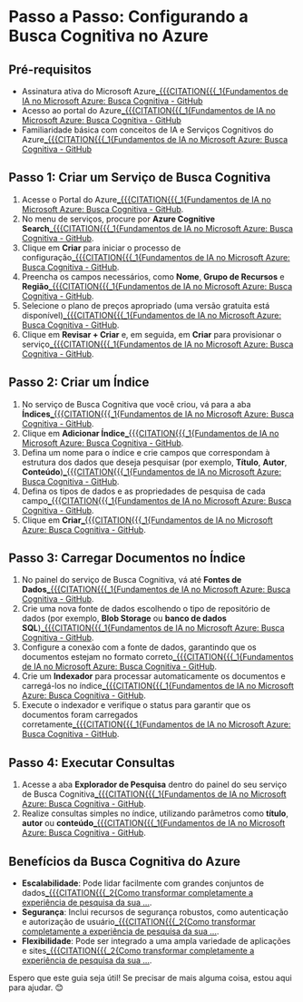 # Passo a Passo: Configurando a Busca Cognitiva no Azure

## Pré-requisitos
- Assinatura ativa do Microsoft Azure[_{{{CITATION{{{_1{Fundamentos de IA no Microsoft Azure: Busca Cognitiva - GitHub](https://github.com/mperaltarj/Fundamentos-de-IA-no-Microsoft-Azure-Busca-Cognitiva)
- Acesso ao portal do Azure[_{{{CITATION{{{_1{Fundamentos de IA no Microsoft Azure: Busca Cognitiva - GitHub](https://github.com/mperaltarj/Fundamentos-de-IA-no-Microsoft-Azure-Busca-Cognitiva)
- Familiaridade básica com conceitos de IA e Serviços Cognitivos do Azure[_{{{CITATION{{{_1{Fundamentos de IA no Microsoft Azure: Busca Cognitiva - GitHub](https://github.com/mperaltarj/Fundamentos-de-IA-no-Microsoft-Azure-Busca-Cognitiva)

## Passo 1: Criar um Serviço de Busca Cognitiva
1. Acesse o Portal do Azure[_{{{CITATION{{{_1{Fundamentos de IA no Microsoft Azure: Busca Cognitiva - GitHub](https://github.com/mperaltarj/Fundamentos-de-IA-no-Microsoft-Azure-Busca-Cognitiva).
2. No menu de serviços, procure por **Azure Cognitive Search**[_{{{CITATION{{{_1{Fundamentos de IA no Microsoft Azure: Busca Cognitiva - GitHub](https://github.com/mperaltarj/Fundamentos-de-IA-no-Microsoft-Azure-Busca-Cognitiva).
3. Clique em **Criar** para iniciar o processo de configuração[_{{{CITATION{{{_1{Fundamentos de IA no Microsoft Azure: Busca Cognitiva - GitHub](https://github.com/mperaltarj/Fundamentos-de-IA-no-Microsoft-Azure-Busca-Cognitiva).
4. Preencha os campos necessários, como **Nome**, **Grupo de Recursos** e **Região**[_{{{CITATION{{{_1{Fundamentos de IA no Microsoft Azure: Busca Cognitiva - GitHub](https://github.com/mperaltarj/Fundamentos-de-IA-no-Microsoft-Azure-Busca-Cognitiva).
5. Selecione o plano de preços apropriado (uma versão gratuita está disponível)[_{{{CITATION{{{_1{Fundamentos de IA no Microsoft Azure: Busca Cognitiva - GitHub](https://github.com/mperaltarj/Fundamentos-de-IA-no-Microsoft-Azure-Busca-Cognitiva).
6. Clique em **Revisar + Criar** e, em seguida, em **Criar** para provisionar o serviço[_{{{CITATION{{{_1{Fundamentos de IA no Microsoft Azure: Busca Cognitiva - GitHub](https://github.com/mperaltarj/Fundamentos-de-IA-no-Microsoft-Azure-Busca-Cognitiva).

## Passo 2: Criar um Índice
1. No serviço de Busca Cognitiva que você criou, vá para a aba **Índices**[_{{{CITATION{{{_1{Fundamentos de IA no Microsoft Azure: Busca Cognitiva - GitHub](https://github.com/mperaltarj/Fundamentos-de-IA-no-Microsoft-Azure-Busca-Cognitiva).
2. Clique em **Adicionar Índice**[_{{{CITATION{{{_1{Fundamentos de IA no Microsoft Azure: Busca Cognitiva - GitHub](https://github.com/mperaltarj/Fundamentos-de-IA-no-Microsoft-Azure-Busca-Cognitiva).
3. Defina um nome para o índice e crie campos que correspondam à estrutura dos dados que deseja pesquisar (por exemplo, **Título**, **Autor**, **Conteúdo**)[_{{{CITATION{{{_1{Fundamentos de IA no Microsoft Azure: Busca Cognitiva - GitHub](https://github.com/mperaltarj/Fundamentos-de-IA-no-Microsoft-Azure-Busca-Cognitiva).
4. Defina os tipos de dados e as propriedades de pesquisa de cada campo[_{{{CITATION{{{_1{Fundamentos de IA no Microsoft Azure: Busca Cognitiva - GitHub](https://github.com/mperaltarj/Fundamentos-de-IA-no-Microsoft-Azure-Busca-Cognitiva).
5. Clique em **Criar**[_{{{CITATION{{{_1{Fundamentos de IA no Microsoft Azure: Busca Cognitiva - GitHub](https://github.com/mperaltarj/Fundamentos-de-IA-no-Microsoft-Azure-Busca-Cognitiva).

## Passo 3: Carregar Documentos no Índice
1. No painel do serviço de Busca Cognitiva, vá até **Fontes de Dados**[_{{{CITATION{{{_1{Fundamentos de IA no Microsoft Azure: Busca Cognitiva - GitHub](https://github.com/mperaltarj/Fundamentos-de-IA-no-Microsoft-Azure-Busca-Cognitiva).
2. Crie uma nova fonte de dados escolhendo o tipo de repositório de dados (por exemplo, **Blob Storage** ou **banco de dados SQL**)[_{{{CITATION{{{_1{Fundamentos de IA no Microsoft Azure: Busca Cognitiva - GitHub](https://github.com/mperaltarj/Fundamentos-de-IA-no-Microsoft-Azure-Busca-Cognitiva).
3. Configure a conexão com a fonte de dados, garantindo que os documentos estejam no formato correto[_{{{CITATION{{{_1{Fundamentos de IA no Microsoft Azure: Busca Cognitiva - GitHub](https://github.com/mperaltarj/Fundamentos-de-IA-no-Microsoft-Azure-Busca-Cognitiva).
4. Crie um **Indexador** para processar automaticamente os documentos e carregá-los no índice[_{{{CITATION{{{_1{Fundamentos de IA no Microsoft Azure: Busca Cognitiva - GitHub](https://github.com/mperaltarj/Fundamentos-de-IA-no-Microsoft-Azure-Busca-Cognitiva).
5. Execute o indexador e verifique o status para garantir que os documentos foram carregados corretamente[_{{{CITATION{{{_1{Fundamentos de IA no Microsoft Azure: Busca Cognitiva - GitHub](https://github.com/mperaltarj/Fundamentos-de-IA-no-Microsoft-Azure-Busca-Cognitiva).

## Passo 4: Executar Consultas
1. Acesse a aba **Explorador de Pesquisa** dentro do painel do seu serviço de Busca Cognitiva[_{{{CITATION{{{_1{Fundamentos de IA no Microsoft Azure: Busca Cognitiva - GitHub](https://github.com/mperaltarj/Fundamentos-de-IA-no-Microsoft-Azure-Busca-Cognitiva).
2. Realize consultas simples no índice, utilizando parâmetros como **título**, **autor** ou **conteúdo**[_{{{CITATION{{{_1{Fundamentos de IA no Microsoft Azure: Busca Cognitiva - GitHub](https://github.com/mperaltarj/Fundamentos-de-IA-no-Microsoft-Azure-Busca-Cognitiva).

## Benefícios da Busca Cognitiva do Azure
- **Escalabilidade**: Pode lidar facilmente com grandes conjuntos de dados[_{{{CITATION{{{_2{Como transformar completamente a experiência de pesquisa da sua ...](https://cloudsquad.com.br/azure-cognitive-search-transforme-a-experiencia-de-pesquisa-do-seu-app/).
- **Segurança**: Inclui recursos de segurança robustos, como autenticação e autorização de usuário[_{{{CITATION{{{_2{Como transformar completamente a experiência de pesquisa da sua ...](https://cloudsquad.com.br/azure-cognitive-search-transforme-a-experiencia-de-pesquisa-do-seu-app/).
- **Flexibilidade**: Pode ser integrado a uma ampla variedade de aplicações e sites[_{{{CITATION{{{_2{Como transformar completamente a experiência de pesquisa da sua ...](https://cloudsquad.com.br/azure-cognitive-search-transforme-a-experiencia-de-pesquisa-do-seu-app/).

Espero que este guia seja útil! Se precisar de mais alguma coisa, estou aqui para ajudar. 😊

